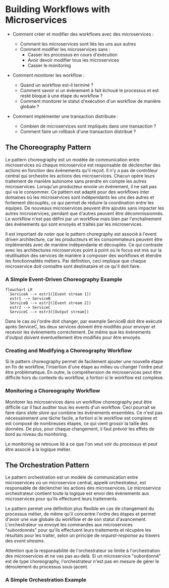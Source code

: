 # Building Workflows with Microservices

- Comment créer et modifier des workflows avec des microservices :
  - Comment les microservices sont liés les uns aux autres
  - Comment modifier les microservices sans :
    - Casser les processus en cours d'exécution
    - Avoir devoir modifier tous les microservices
    - Casser le monitoring

- Comment monitorer les workflow :
  - Quand un workflow est-il terminé ?
  - Comment savoir si un évènement à fait échoué le processus et est resté bloqué à une étape du workflow ?
  - Comment monitorer le statut d'exécution d'un workflow de manière globale ?

- Comment implémenter une transaction distribuée :
  - Combien de microservices sont impliqués dans une transaction ?
  - Comment faire un rollback d'une transaction distribué ?

## The Choreography Pattern

Le pattern choreography est un modèle de communication entre microservices où chaque microservice est responsable de déclencher des actions en fonction des événements qu'il reçoit. Il n'y a pas de contrôleur central qui orchestre les actions des microservices. Chacun opère leurs traitement de manière autonome sans prendre en compte les autres microservices. Lorsqu'un producteur envoie un événement, il ne sait pas qui va le consommer. Ce pattern est adapté pour des workflows inter domaines où les microservices sont indépendants les uns des autres et fortement découplés, ce qui permet de réduire la coordination entre les équipes. De nouveaux microservices peuvent être ajoutés sans impacter les autres microservices, pendant que d'autres peuvent être décommissionnés. Le workflow n'est pas défini par un workflow mais bien par l'enchaînement des événements qui sont envoyés et traités par les microservices.

Il est important de noter que le pattern choregraphy est associé à l'event driven architecture, car les producteurs et les consommateurs peuvent être implémentés avec de manière indépendante et découplée. Ce qui contraste avec les architectures microservices point à point où le focus est mis sur la réutilisation des services de manière à composer des workflows et étendre les fonctionnalités métiers. Par définition, ceci implique que chaque microservice doit connaître sont destinataire et ce qu'il doit faire.

### A Simple Event-Driven Choreography Example

```mermaid
flowchart LR
  ServiceA --> estr1([Event stream 1])
  estr1 --> ServiceB
  ServiceB --> estr2([Event stream 2])
  estr2 --> ServiceC
  ServiceC --> estr3([Output stream])
```

Dans le cas où l'ordre doit changer, par exemple ServiceB doit être exécuté après ServiceC, les deux services doivent être modifiés pour envoyer et recevoir les événements correctement. De même que les événements d'output doivent éventuellement être modifiés pour être envoyés.

### Creating and Modifying a Choreography Workflow

Si le pattern choreography permet de facilement ajouter une nouvelle étape en fin de workflow, l'insertion d'une étape au milieu ou changer l'ordre peut être problématique. En outre, la compréhension de microservices peut être difficile hors du contexte du workflow, a fortiori si le workflow est complexe.

### Monitoring a Choreography Workflow

Monitorer les microservices dans un workflow choreography peut être difficile car il faut auditer tous les events d'un workflow. Ceci pourrait se faire dans _state store_ qui combine les événements ensembles. Ce n'est pas nécessairement une tâche facile, a fortiori si le workflow est complexe et est composé de nombreuses étapes, ce qui vient grossir la taille des données. De plus, pour chaque changement, il faut prévoir les effets de bord au niveau du monitoring.

Le monitoring se retrouve liè à ce que l'on veut voir du processus et peut être associé à la logique métier.

## The Orchestration Pattern

Le pattern orchestration est un modèle de communication entre microservices où un microservice central, appelé orchestrateur, est responsable de déclencher les actions des microservices. Le microservice orchestrateur contient toute la logique est envoi des évènements aux microservices pour qu'ils effectuent leurs traitements.

Le pattern permet une définition plus flexible en cas de changement du processus métier, de même qu'il concentre l'ordre des étapes et permet d'avoir une vue globale du workflow et de son statut d'avancement. L'orchestrateur va envoyé les commandes aux microservices "subordonnés" pour qu'ils effectuent leurs traitements et récupère les résultats pour les traiter, selon un principe de _request-response_ au travers des _event streams_.

Attention que la responsabilité de l'orchestrateur se limite à l'orchestration des microservices et ne vas pas au-delà. Si un microservice "subordonné" est de type choreography, l'orchestrateur n'est pas en mesure de gérer le déroulement du processus sous-jacent.

### A Simple Orchestration Example
